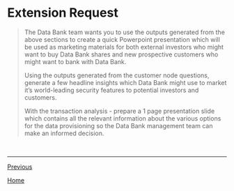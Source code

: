 # **Extension Request**

> The Data Bank team wants you to use the outputs generated from the above sections to create a quick Powerpoint presentation which will be used as marketing materials for both external investors who might want to buy Data Bank shares and new prospective customers who might want to bank with Data Bank.
>
> Using the outputs generated from the customer node questions, generate a few headline insights which Data Bank might use to market it’s world-leading security features to potential investors and customers.
>
> With the transaction analysis - prepare a 1 page presentation slide which contains all the relevant information about the various options for the data provisioning so the Data Bank management team can make an informed decision.

<br>

---

[Previous](d-ExtraChallenge.md)

[Home](../README.md)
